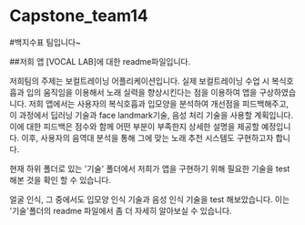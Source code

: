 # Capstone_team14

#백지수표 팀입니다~

##저희 앱 [VOCAL LAB]에 대한 readme파일입니다.

저희팀의 주제는 보컬트레이닝 어플리케이션입니다.
실제 보컬트레이닝 수업 시 복식호흡과 입의 움직임을 이용해서 노래 실력을 향상시킨다는 점을 이용하여 앱을 구상하였습니다.
저희 앱에서는 사용자의  복식호흡과  입모양을 분석하여  개선점을 피드백해주고, 이 과정에서 딥러닝 기술과 face landmark기술, 음성 처리 기술을 사용할 계획입니다.
이에 대한 피드백은 점수와 함께 어떤 부분이 부족한지 상세한 설명을 제공할 예정입니다.
이후, 사용자의 음역대 분석을 통해 그에 맞는 노래 추천 시스템도 구현하고자 합니다.


현재 하위 폴더로 있는 '기술' 폴더에서 저희가 앱을 구현하기 위해 필요한 기술을 test해본 것을 확인 할 수 있습니다.

얼굴 인식, 그 중에서도 입모양 인식 기술과 음성 인식 기술을 test 해보았습니다.
이는 '기술'폴더의 readme 파일에서 좀 더 자세히 알아보실 수 있습니다.

